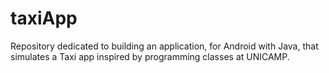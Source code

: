 # taxiApp
Repository dedicated to building an application, for Android with Java, that simulates a Taxi app inspired by programming classes at UNICAMP.
